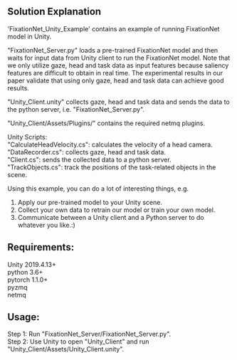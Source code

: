 ## Solution Explanation

'FixationNet_Unity_Example' contains an example of running FixationNet model in Unity.  


"FixationNet_Server.py" loads a pre-trained FixationNet model and then waits for input data from Unity client to run the FixationNet model. Note that we only utilize gaze, head and task data as input features because saliency features are difficult to obtain in real time. The experimental results in our paper validate that using only gaze, head and task data can achieve good results.  


"Unity_Client.unity" collects gaze, head and task data and sends the data to the python server, i.e. "FixationNet_Server.py".  


"Unity_Client/Assets/Plugins/" contains the required netmq plugins.  


Unity Scripts:  
"CalculateHeadVelocity.cs": calculates the velocity of a head camera.    
"DataRecorder.cs": collects gaze, head and task data.   
"Client.cs": sends the collected data to a python server.   
"TrackObjects.cs": track the positions of the task-related objects in the scene.   


Using this example, you can do a lot of interesting things, e.g.  
1. Apply our pre-trained model to your Unity scene.  
2. Collect your own data to retrain our model or train your own model.  
3. Communicate between a Unity client and a Python server to do whatever you like.:)  


## Requirements:
Unity 2019.4.13+  
python 3.6+  
pytorch 1.1.0+  
pyzmq  
netmq  


## Usage:
Step 1: Run "FixationNet_Server/FixationNet_Server.py".  
Step 2: Use Unity to open "Unity_Client" and run "Unity_Client/Assets/Unity_Client.unity".  



